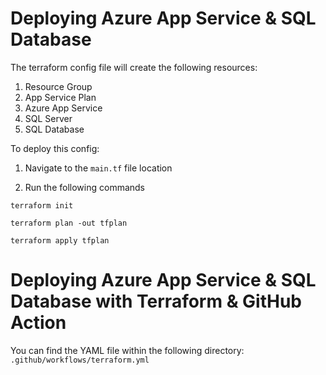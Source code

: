 # Deploying Azure App Service & SQL Database

The terraform config file will create the following resources:

1. Resource Group
2. App Service Plan
3. Azure App Service
4. SQL Server
5. SQL Database

To deploy this config:

1. Navigate to the `main.tf` file location

2. Run the following commands

```
terraform init

terraform plan -out tfplan

terraform apply tfplan

```

# Deploying Azure App Service & SQL Database with Terraform & GitHub Action

You can find the YAML file within the following directory: `.github/workflows/terraform.yml`
